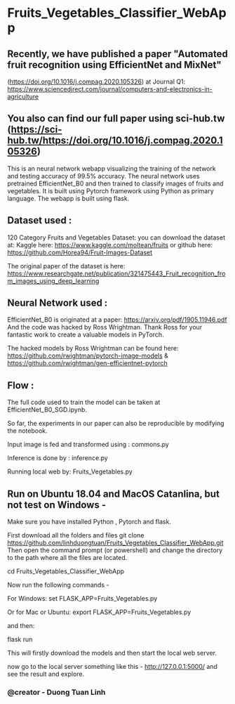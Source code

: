 # Fruits_Vegetables_Classifier_WebApp
## Recently, we have published a paper "Automated fruit recognition using EfficientNet and MixNet" 
(https://doi.org/10.1016/j.compag.2020.105326) at Journal Q1: https://www.sciencedirect.com/journal/computers-and-electronics-in-agriculture

## You also can find our full paper using sci-hub.tw (https://sci-hub.tw/https://doi.org/10.1016/j.compag.2020.105326)
This is an neural network webapp visualizing the training of the network and testing accuracy of 99.5% accuracy. The neural network uses pretrained EfficientNet_B0 and then trained to classify images of fruits and vegetables. It is built using Pytorch framework using Python as primary language. The webapp is built using flask.

## Dataset used :

120 Category Fruits and Vegetables Dataset: you can download the dataset at: Kaggle here: https://www.kaggle.com/moltean/fruits
or github here: https://github.com/Horea94/Fruit-Images-Dataset

The original paper of the dataset is here: https://www.researchgate.net/publication/321475443_Fruit_recognition_from_images_using_deep_learning

## Neural Network used :
EfficientNet_B0 is originated at a paper: https://arxiv.org/pdf/1905.11946.pdf
And the code was hacked by Ross Wrightman. 
Thank Ross for your fantastic work to create a valuable models in PyTorch.

The hacked models by Ross Wrightman can be found here: https://github.com/rwightman/pytorch-image-models & https://github.com/rwightman/gen-efficientnet-pytorch


## Flow :

The full code used to train the model can be taken at EfficientNet_B0_SGD.ipynb. 

So far, the experiments in our paper can also be reproducible by modifying the notebook.

Input image is fed and transformed using : commons.py

Inference is done by : inference.py

Running local web by: Fruits_Vegetables.py


## Run on Ubuntu 18.04 and MacOS Catanlina, but not test on Windows -

Make sure you have installed Python , Pytorch and flask.

First download all the folders and files
git clone https://github.com/linhduongtuan/Fruits_Vegetables_Classifier_WebApp.git
Then open the command prompt (or powershell) and change the directory to the path where all the files are located.

cd Fruits_Vegetables_Classifier_WebApp

Now run the following commands -

For Windows: set FLASK_APP=Fruits_Vegetables.py

Or for Mac or Ubuntu: export FLASK_APP=Fruits_Vegetables.py

and then:

flask run


This will firstly download the models and then start the local web server.

now go to the local server something like this - http://127.0.0.1:5000/ and see the result and explore.


### @creator - Duong Tuan Linh
